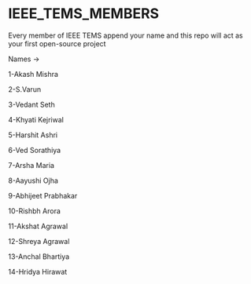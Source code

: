 # IEEE_TEMS_MEMBERS
Every member of IEEE TEMS append your name and this repo will act as your first open-source project

Names ->

1-Akash Mishra

2-S.Varun 

3-Vedant Seth

4-Khyati Kejriwal

5-Harshit Ashri

6-Ved Sorathiya

7-Arsha Maria

8-Aayushi Ojha

9-Abhijeet Prabhakar

10-Rishbh Arora

11-Akshat Agrawal

12-Shreya Agrawal

13-Anchal Bhartiya

14-Hridya Hirawat
